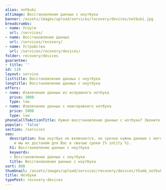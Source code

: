 ```yaml
---
alias: notbuki
altimage: Восстановление данных с ноутбука
banner: /assets/images/upload/services/recovery/devices/notbuki.jpg
breadcrumbs:
- name: Услуги
  url: /services/
- name: Восстановление данных
  url: /services/recovery/
- name: Устройства
  url: /services/recovery/devices/
folder: recovery/devices
guarantee:
- title: ''
id: 110
layout: service
listtitle: Восстановление данных с ноутбука
longtitle: Восстановление данных с ноутбука
offers:
- name: Извлечение данных из исправного нотбука
  price: 3000
  type: low
- name: Извлечение данных с неисправного нотбука
  price: 5000
  type: low
phoneCallToActionTitle: Нужно восстановление данных с нотбука? Звоните!
popular: 'false'
section: /services
seo:
  description: Ваш ноутбук не включается, но срочно нужны данные с него? Обращайтесь
    и мы их достанем для Вас в сжатые сроки {% inCity %}.
  h1: Восстановление данных с ноутбука
  keywords:
  - Восстановление данных с ноутбука
  title: Восстановление данных с ноутбука
sort: 800
thumbnail: /assets/images/upload/services/recovery/devices/thumb_notbuki.jpg
title: Нотбуки
typePost: recovery-devices
---
```

